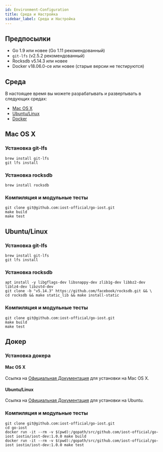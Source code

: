 ```yaml
---
id: Environment-Configuration
title: Среда и Настройка
sidebar_label: Среда и Настройка
---
```


## Предпосылки

* Go 1.9 или новее (Go 1.11 рекомендованный)
* `git-lfs` (v2.5.2 рекомендованный)
* Rocksdb v5.14.3 или новее
* Docker v18.06.0-ce или новее (старые версии не тестируются)

## Среда

В настоящее время вы можете разрабатывать и развертывать в следующих средах:

* [Mac OS X](#mac-os-x)
* [Ubuntu/Linux](#ubuntu-linux)
* [Docker](#docker)

## Mac OS X

### Установка git-lfs

```
brew install git-lfs
git lfs install
```

### Установка rocksdb

```
brew install rocksdb
```

### Компиляция и модульные тесты

```
git clone git@github.com:iost-official/go-iost.git
make build
make test
```

## Ubuntu/Linux

### Установка git-lfs

```
brew install git-lfs
git lfs install
```

### Установка rocksdb

```
apt install -y libgflags-dev libsnappy-dev zlib1g-dev libbz2-dev liblz4-dev libzstd-dev
git clone -b "v5.14.3" https://github.com/facebook/rocksdb.git && \
cd rocksdb && make static_lib && make install-static
```

### Компиляция и модульные тесты

```
git clone git@github.com:iost-official/go-iost.git
make build
make test
```

## Докер

### Установка докера

#### Mac OS X

Ссылка на [Официальная Документация](https://docs.docker.com/docker-for-mac/install/) для установки на Mac OS X.

#### Ubuntu/Linux

Ссылка на [Официальная Документация](https://docs.docker.com/install/linux/docker-ce/ubuntu/#install-using-the-repository) для установки на Ubuntu.

### Компиляция и модульные тесты

```
git clone git@github.com:iost-official/go-iost.git
cd go-iost
docker run -it --rm -v $(pwd):/gopath/src/github.com/iost-official/go-iost iostio/iost-dev:1.0.0 make build
docker run -it --rm -v $(pwd):/gopath/src/github.com/iost-official/go-iost iostio/iost-dev:1.0.0 make test
```
